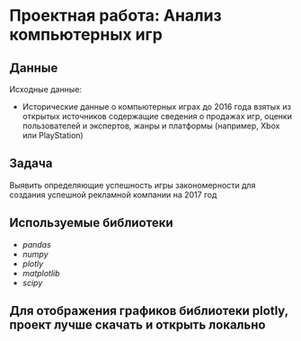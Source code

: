 # Проектная работа: Анализ компьютерных игр 


## Данные

Исходные данные:
- Исторические данные о компьютерных играх до 2016 года взятых из открытых источников содержащие сведения о продажах игр, оценки пользователей и экспертов, жанры и платформы (например, Xbox или PlayStation)

## Задача

Выявить определяющие успешность игры закономерности для создания успешной рекламной компании на 2017 год

## Используемые библиотеки
- *pandas*  
- *numpy*  
- *plotly*  
- *matplotlib*
- *scipy*

## Для отображения графиков библиотеки plotly, проект лучше скачать и открыть локально 
